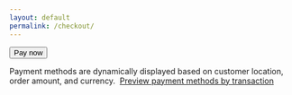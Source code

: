 ```yaml
---
layout: default
permalink: /checkout/
---
```


<!DOCTYPE html>
<html lang="en">
  <head>
    <meta charset="utf-8" />
    <title>Accept a payment</title>
    <meta name="description" content="A demo of a payment on Stripe" />
    <meta name="viewport" content="width=device-width, initial-scale=1" />
    <link rel="stylesheet" href="https://gastrali.com/_pages/checkout.css" />
    <script src="https://js.stripe.com/v3/"></script>
    <script src="https://gastrali.com/_pages/checkout.js" defer></script>
  </head>
  <body>
    <!-- Display a payment form -->
    <form id="payment-form">
      <div id="payment-element">
        <!--Stripe.js injects the Payment Element-->
      </div>
      <button id="submit">
        <div class="spinner hidden" id="spinner"></div>
        <span id="button-text">Pay now</span>
      </button>
      <div id="payment-message" class="hidden"></div>
    </form>
    <!-- [DEV]: For demo purposes only, display dynamic payment methods annotation and integration checker -->
    <div id="dpm-annotation">
      <p>
        Payment methods are dynamically displayed based on customer location, order amount, and currency.&nbsp;
        <a href="#" target="_blank" rel="noopener noreferrer" id="dpm-integration-checker">Preview payment methods by transaction</a>
      </p>
    </div>
  </body>
</html>